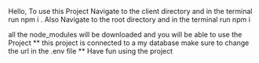Hello, 
To use this Project Navigate to the client directory and in the terminal run npm i .
Also Navigate to the root directory and in the terminal run npm i

all the node_modules will be downloaded and you will be able to use the Project
** this project is connected to a my database make sure to change the url in the .env file **
Have fun using the project
